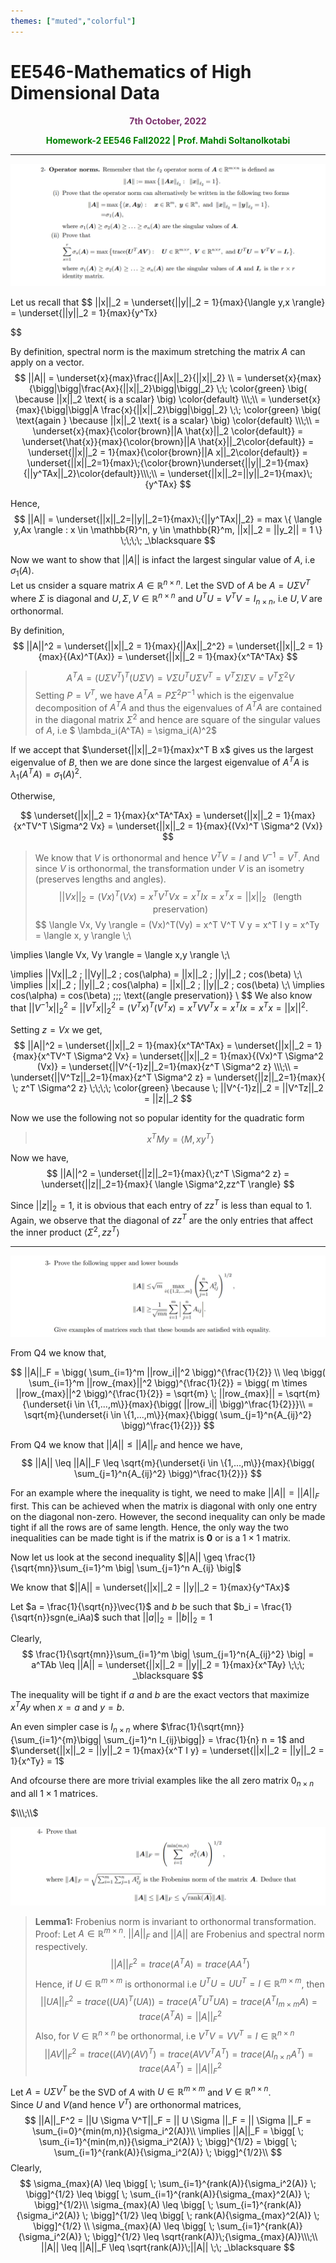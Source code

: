 ```yaml
---
themes: ["muted","colorful"]
---
```


# EE546-Mathematics of High Dimensional Data
<p style="text-align:center; color:#7A306C"> <b>7th October, 2022</b> </p>

<p style='text-align:center;color:green'><b> 
Homework-2 EE546 Fall2022 | Prof. Mahdi Soltanolkotabi
</b></p>

---


![](q2.png)


Let us recall that
$$
	||x||_2 = \underset{||y||_2 = 1}{max}{\langle y,x \rangle}
	= \underset{||y||_2 = 1}{max}{y^Tx}
		
$$

By definition, spectral norm is the maximum stretching the matrix $A$ can apply on a vector. 
$$
	||A|| = \underset{x}{max}\frac{||Ax||_2}{||x||_2} \\
	= \underset{x}{max}{\bigg|\bigg|\frac{Ax}{||x||_2}\bigg|\bigg|_2} \;\; \color{green} \big( \because ||x||_2 \text{ is a scalar} \big) \color{default} \\\;\\
	= \underset{x}{max}{\bigg|\bigg|A \frac{x}{||x||_2}\bigg|\bigg|_2} \;\; \color{green} \big( \text{again } \because ||x||_2 \text{ is a scalar} \big) \color{default} \\\;\\
	= \underset{x}{max}{\color{brown}||A \hat{x}||_2 \color{default}} 
	= \underset{\hat{x}}{max}{\color{brown}||A \hat{x}||_2\color{default}}
	= \underset{||x||_2 = 1}{max}{\color{brown}||A x||_2\color{default}} = \underset{||x||_2=1}{max}\;{\color{brown}\underset{||y||_2=1}{max}{||y^TAx||_2}\color{default}}\\\;\\
	= \underset{||x||_2=||y||_2=1}{max}\;{y^TAx}
$$

Hence,
$$
	||A|| = \underset{||x||_2=||y||_2=1}{max}\;{||y^TAx||_2} = max \{ \langle y,Ax  \rangle : x \in \mathbb{R}^n, y \in \mathbb{R}^m, ||x||_2 = ||y_2|| = 1 \} \;\;\;\; _\blacksquare
$$

Now we want to show that $||A||$ is infact the largest singular value of $A$, i.e $\sigma_1(A)$.  
Let us cnsider a square matrix $A \in \mathbb{R}^{n \times n}$. Let the SVD of $A$ be $A = U \Sigma V^T$ where $\Sigma$ is diagonal and $U,\Sigma,V \in \mathbb{R}^{n \times n}$ and $U^TU = V^TV = I_{n \times n}$, i.e $U,V$ are orthonormal. 

By definition, 
$$
	||A||^2 = \underset{||x||_2 = 1}{max}{||Ax||_2^2} = \underset{||x||_2 = 1}{max}{(Ax)^T(Ax)} = \underset{||x||_2 = 1}{max}{x^TA^TAx}
$$

>$$
	A^TA = (U \Sigma V^T)^T (U \Sigma V) = V \Sigma U^T U \Sigma V^T = V^T \Sigma I \Sigma V = V^T \Sigma^2 V
$$
Setting $P = V^T$, we have $A^TA = P \Sigma^2 P^{-1}$ which is the eigenvalue decomposition of $A^TA$ and thus the eigenvalues of $A^TA$ are contained in the diagonal matrix $\Sigma^2$ and hence are square of the singular values of $A$, i.e $ \lambda_i(A^TA) = \sigma_i(A)^2$

If we accept that $\underset{||x||_2=1}{max}x^T B x$ gives us the largest eigenvalue of $B$, then we are done since the largest eigenvalue of $A^TA$ is $\lambda_1(A^TA) = \sigma_1(A)^2$.

Otherwise, 

$$
	\underset{||x||_2 = 1}{max}{x^TA^TAx} = \underset{||x||_2 = 1}{max}{x^TV^T \Sigma^2 Vx} =  \underset{||x||_2 = 1}{max}{(Vx)^T \Sigma^2 (Vx)}
$$

>We know that $V$ is orthonormal and hence $V^TV = I$ and $V^{-1} = V^T$. And since $V$ is orthonormal, the transformation under $V$ is an isometry (preserves lengths and angles).  
$$
 ||Vx||_2 = (Vx)^T(Vx) = x^TV^TVx = x^T I x = x^Tx = ||x||_2 \;\;\; \text{(length preservation)}
$$
$$ 
\langle Vx, Vy \rangle = (Vx)^T(Vy) = x^T V^T V y = x^T I y = x^Ty = \langle x, y \rangle \\\;\\

\implies \langle Vx, Vy \rangle = \langle x,y \rangle \\\;\\

\implies ||Vx||_2 \; ||Vy||_2 \; cos(\alpha) = ||x||_2 \; ||y||_2 \; cos(\beta) \\\;\\
\implies ||x||_2 \; ||y||_2 \; cos(\alpha) = ||x||_2 \; ||y||_2 \; cos(\beta) \\\;\\
\implies cos(\alpha) = cos(\beta) \;\;\; \text{(angle preservation)} \\
$$
We also know that $||V^{-1}x||_2^2 = ||V^Tx||_2^2 = (V^Tx)^T(V^Tx) = x^TVV^Tx = x^T I x = x^T x = ||x||^2$.

Setting $z = Vx$ we get,
$$
	||A||^2 = \underset{||x||_2 = 1}{max}{x^TA^TAx} = \underset{||x||_2 = 1}{max}{x^TV^T \Sigma^2 Vx} = \underset{||x||_2 = 1}{max}{(Vx)^T \Sigma^2 (Vx)}  = \underset{||V^{-1}z||_2=1}{max}{z^T \Sigma^2 z} \\\;\\
	 = \underset{||V^Tz||_2=1}{max}{z^T \Sigma^2 z} = \underset{||z||_2=1}{max}{ \; z^T \Sigma^2 z} \;\;\;\; \color{green} \because \; ||V^{-1}z||_2 = ||V^Tz||_2 = ||z||_2
$$

Now we use the following not so popular identity for the quadratic form
>$$
x^T M y = \langle M, xy^T \rangle
$$

Now we have,
$$
	||A||^2 = \underset{||z||_2=1}{max}{\;z^T \Sigma^2 z} = \underset{||z||_2=1}{max}{ \langle \Sigma^2,zz^T \rangle}
$$

Since $||z||_2=1$, it is obvious that each entry of $zz^T$ is less than equal to $1$. Again, we observe that the diagonal of $zz^T$ are the only entries that affect the inner product $\langle \Sigma^2, zz^T \rangle$  

---



![](q3.png)

From Q4 we know that,

$$
||A||_F = \bigg( \sum_{i=1}^m ||row_i||^2 \bigg)^{\frac{1}{2}} \\
 \leq \bigg( \sum_{i=1}^m ||row_{max}||^2 \bigg)^{\frac{1}{2}} = \bigg( m \times ||row_{max}||^2 \bigg)^{\frac{1}{2}} = \sqrt{m} \;  ||row_{max}|| =  \sqrt{m}{\underset{i \in \{1,...,m\}}{max}{\bigg( ||row_i|| \bigg)^\frac{1}{2}}}\\
 = \sqrt{m}{\underset{i \in \{1,...,m\}}{max}{\bigg( \sum_{j=1}^n{A_{ij}^2} \bigg)^\frac{1}{2}}}
$$

From Q4 we know that $||A|| \leq ||A||_F$ and hence we have,
$$
	||A|| \leq ||A||_F \leq \sqrt{m}{\underset{i \in \{1,...,m\}}{max}{\bigg( \sum_{j=1}^n{A_{ij}^2} \bigg)^\frac{1}{2}}}
$$

For an example where the inequality is tight, we need to make $||A|| = ||A||_F$ first. This can be achieved when the matrix is diagonal with only one entry on the diagonal non-zero. However, the second inequality can only be made tight if all the rows are of same length. Hence, the only way the two inequalities can be made tight is if the matrix is $\mathbf{0}$ or is a $1 \times 1$ matrix.  


Now let us look at the second inequality $||A|| \geq \frac{1}{\sqrt{mn}}\sum_{i=1}^m \big| \sum_{j=1}^n A_{ij} \big|$  

We know that $||A|| = \underset{||x||_2 = ||y||_2 = 1}{max}{y^TAx}$  
 
Let $a = \frac{1}{\sqrt{n}}\vec{1}$ and $b$ be such that $b_i = \frac{1}{\sqrt{n}}sgn(e_iAa)$ such that $||a||_2 = ||b||_2 = 1$  

Clearly,  
$$
	\frac{1}{\sqrt{mn}}\sum_{i=1}^m \big| \sum_{j=1}^n{A_{ij}^2}  \big| = a^TAb \leq ||A|| = \underset{||x||_2 = ||y||_2 = 1}{max}{x^TAy}  \;\;\; _\blacksquare
$$

The inequality will be tight if $a$ and $b$ are the exact vectors that maximize $x^TAy$ when $x=a$ and $y=b$.  

An even simpler case is $I_{n \times n}$ where $\frac{1}{\sqrt{mn}}{\sum_{i=1}^{m}\bigg| \sum_{j=1}^n I_{ij}\bigg|} = \frac{1}{n} n = 1$ and $\underset{||x||_2 = ||y||_2 = 1}{max}{x^T I y} = \underset{||x||_2  = ||y||_2 = 1}{x^Ty} = 1$  

And ofcourse there are more trivial examples like the all zero matrix $0_{n \times n}$ and all $1 \times 1$ matrices.

$\\\;\\$


![](q4.png)

>**Lemma1:** Frobenius norm is invariant to orthonormal transformation.  
Proof:
Let $A \in \mathbb{R}^{m \times n}$. $||A||_F$ and $||A||$ are Frobenius and spectral norm respectively.  
$$
	||A||_F^2 = trace(A^TA) = trace(AA^T)
$$
Hence, if $U \in \mathbb{R}^{m \times m}$ is orthonormal i.e $U^TU = UU^T = I \in \mathbb{R}^{m \times m}$, then
$$
	||UA||_F^2 = trace((UA)^T(UA)) = trace(A^TU^TUA) = trace(A^T I_{m\times m} A) = trace(A^TA) = ||A||_F^2
$$
Also, for $V \in \mathbb{R}^{n\times n}$ be orthonormal, i.e $V^TV = VV^T = I \in \mathbb{R}^{n \times n}$ 
$$
	||AV||_F^2 = trace( (AV) (AV)^T) = trace(AVV^TA^T) = trace(A I_{n \times n} A^T) = trace(AA^T) = ||A||_F^2 
$$


Let $A = U \Sigma V^T$ be the SVD of $A$ with $U \in \mathbb{R}^{m \times m}$ and $V \in \mathbb{R}^{n \times n}$.  
Since $U$ and $V$(and hence $V^T$) are orthonormal matrices,
$$
	||A||_F^2 = ||U \Sigma V^T||_F = || U \Sigma ||_F = || \Sigma ||_F = \sum_{i=0}^{min(m,n)}{\sigma_i^2(A)}\\
	\implies ||A||_F = \bigg[ \; \sum_{i=1}^{min(m,n)}{\sigma_i^2(A)} \; \bigg]^{1/2} = \bigg[ \; \sum_{i=1}^{rank(A)}{\sigma_i^2(A)} \; \bigg]^{1/2}\\
 $$
Clearly,
$$
	\sigma_{max}(A) \leq \bigg[ \; \sum_{i=1}^{rank(A)}{\sigma_i^2(A)} \; \bigg]^{1/2} \leq \bigg[ \; \sum_{i=1}^{rank(A)}{\sigma_{max}^2(A)} \; \bigg]^{1/2}\\
		\sigma_{max}(A) \leq \bigg[ \; \sum_{i=1}^{rank(A)}{\sigma_i^2(A)} \; \bigg]^{1/2} \leq \bigg[ \; rank(A){\sigma_{max}^2(A)} \; \bigg]^{1/2} \\
				\sigma_{max}(A) \leq \bigg[ \; \sum_{i=1}^{rank(A)}{\sigma_i^2(A)} \; \bigg]^{1/2} \leq \sqrt{rank(A)}\;{\sigma_{max}(A)}\\\;\\
				||A|| \leq ||A||_F \leq \sqrt{rank(A)}\;||A|| \;\; _\blacksquare
$$


